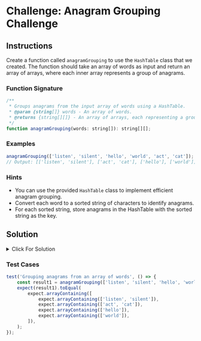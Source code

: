 # Challenge: Anagram Grouping Challenge

## Instructions

Create a function called `anagramGrouping` to use the `HashTable` class that we created. The function should take an array of words as input and return an array of arrays, where each inner array represents a group of anagrams.

### Function Signature

```js
/**
 * Groups anagrams from the input array of words using a HashTable.
 * @param {string[]} words - An array of words.
 * @returns {string[][]} - An array of arrays, each representing a group of anagrams.
 */
function anagramGrouping(words: string[]): string[][];
```

### Examples

```js
anagramGrouping(['listen', 'silent', 'hello', 'world', 'act', 'cat']);
// Output: [['listen', 'silent'], ['act', 'cat'], ['hello'], ['world']]
```

### Hints

-   You can use the provided `HashTable` class to implement efficient anagram grouping.
-   Convert each word to a sorted string of characters to identify anagrams.
-   For each sorted string, store anagrams in the HashTable with the sorted string as the key.

## Solution

<details>
  <summary>Click For Solution</summary>

```js
const HashTable = require('./HashTable');

function anagramGrouping(words) {
    const anagramGroups = new HashTable();

    for (const word of words) {
        const sortedChars = word.split('').sort().join('');
        if (anagramGroups.get(sortedChars)) {
            anagramGroups.get(sortedChars).push(word);
        } else {
            anagramGroups.set(sortedChars, [word]);
        }
    }

    return anagramGroups.getValues();
}

module.exports = anagramGrouping;
```

### Explanation

This is very similar to the anagram grouping where we used maps.

-   Replace the `Map` with a `HashTable` to efficiently group anagrams.
-   Iterate through each word in the input array and create a sorted version of the word's characters.
-   This sorted string is used as a key in the `HashTable`. If the key already exists in the `HashTable`, we append the current word to the list of anagrams. If the key does not exist, we create a new entry in the `HashTable` with the key and an array containing the current word.
-   After iterating through all the words, use the `getValues` method of the `HashTable` to obtain an array of arrays, where each inner array represents a group of anagrams.
-   Return the array of anagram groups.

</details>

### Test Cases

```js
test('Grouping anagrams from an array of words', () => {
    const result1 = anagramGrouping(['listen', 'silent', 'hello', 'world', 'act', 'cat']);
    expect(result1).toEqual(
        expect.arrayContaining([
            expect.arrayContaining(['listen', 'silent']),
            expect.arrayContaining(['act', 'cat']),
            expect.arrayContaining(['hello']),
            expect.arrayContaining(['world']),
        ]),
    );
});
```
